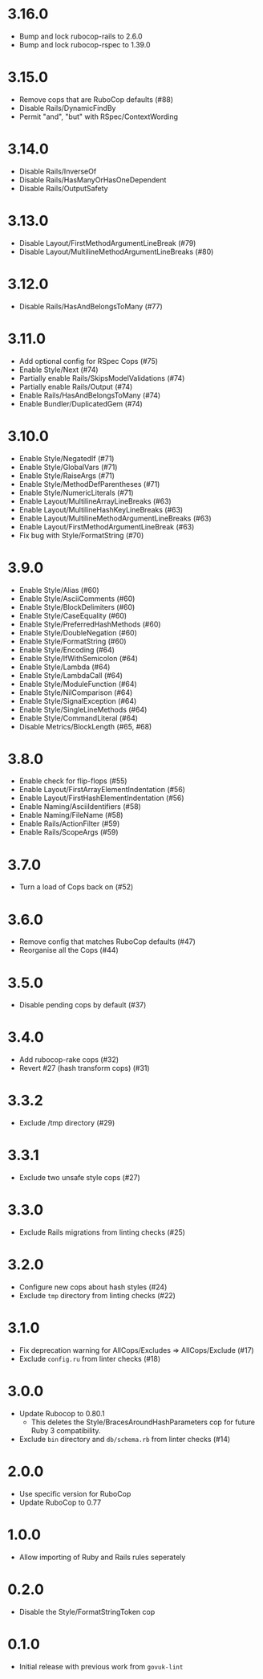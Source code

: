 # 3.16.0

- Bump and lock rubocop-rails to 2.6.0
- Bump and lock rubocop-rspec to 1.39.0

# 3.15.0

- Remove cops that are RuboCop defaults (#88)
- Disable Rails/DynamicFindBy
- Permit "and", "but" with RSpec/ContextWording

# 3.14.0

- Disable Rails/InverseOf
- Disable Rails/HasManyOrHasOneDependent
- Disable Rails/OutputSafety

# 3.13.0

- Disable Layout/FirstMethodArgumentLineBreak (#79)
- Disable Layout/MultilineMethodArgumentLineBreaks (#80)

# 3.12.0

- Disable Rails/HasAndBelongsToMany (#77)

# 3.11.0

- Add optional config for RSpec Cops (#75)
- Enable Style/Next (#74)
- Partially enable Rails/SkipsModelValidations (#74)
- Partially enable Rails/Output (#74)
- Enable Rails/HasAndBelongsToMany (#74)
- Enable Bundler/DuplicatedGem (#74)

# 3.10.0

* Enable Style/NegatedIf (#71)
* Enable Style/GlobalVars (#71)
* Enable Style/RaiseArgs (#71)
* Enable Style/MethodDefParentheses (#71)
* Enable Style/NumericLiterals (#71)
* Enable Layout/MultilineArrayLineBreaks (#63)
* Enable Layout/MultilineHashKeyLineBreaks (#63)
* Enable Layout/MultilineMethodArgumentLineBreaks (#63)
* Enable Layout/FirstMethodArgumentLineBreak (#63)
* Fix bug with Style/FormatString (#70)

# 3.9.0

* Enable Style/Alias (#60)
* Enable Style/AsciiComments (#60)
* Enable Style/BlockDelimiters (#60)
* Enable Style/CaseEquality (#60)
* Enable Style/PreferredHashMethods (#60)
* Enable Style/DoubleNegation (#60)
* Enable Style/FormatString (#60)
* Enable Style/Encoding (#64)
* Enable Style/IfWithSemicolon (#64)
* Enable Style/Lambda (#64)
* Enable Style/LambdaCall (#64)
* Enable Style/ModuleFunction (#64)
* Enable Style/NilComparison (#64)
* Enable Style/SignalException (#64)
* Enable Style/SingleLineMethods (#64)
* Enable Style/CommandLiteral (#64)
* Disable Metrics/BlockLength (#65, #68)

# 3.8.0

* Enable check for flip-flops (#55)
* Enable Layout/FirstArrayElementIndentation (#56)
* Enable Layout/FirstHashElementIndentation (#56)
* Enable Naming/AsciiIdentifiers (#58)
* Enable Naming/FileName (#58)
* Enable Rails/ActionFilter (#59)
* Enable Rails/ScopeArgs (#59)

# 3.7.0

* Turn a load of Cops back on (#52)

# 3.6.0

* Remove config that matches RuboCop defaults (#47)
* Reorganise all the Cops (#44)

# 3.5.0

* Disable pending cops by default (#37)

# 3.4.0

* Add rubocop-rake cops (#32)
* Revert #27 (hash transform cops) (#31)

# 3.3.2

* Exclude /tmp directory (#29)

# 3.3.1

* Exclude two unsafe style cops (#27)

# 3.3.0

* Exclude Rails migrations from linting checks (#25)

# 3.2.0

* Configure new cops about hash styles (#24)
* Exclude `tmp` directory from linting checks (#22)

# 3.1.0

* Fix deprecation warning for AllCops/Excludes => AllCops/Exclude (#17)
* Exclude `config.ru` from linter checks (#18)

# 3.0.0

* Update Rubocop to 0.80.1
  * This deletes the Style/BracesAroundHashParameters cop for future
    Ruby 3 compatibility.
* Exclude `bin` directory and `db/schema.rb` from linter checks (#14)

# 2.0.0

* Use specific version for RuboCop
* Update RuboCop to 0.77

# 1.0.0

* Allow importing of Ruby and Rails rules seperately

# 0.2.0

* Disable the Style/FormatStringToken cop

# 0.1.0

* Initial release with previous work from `govuk-lint`
